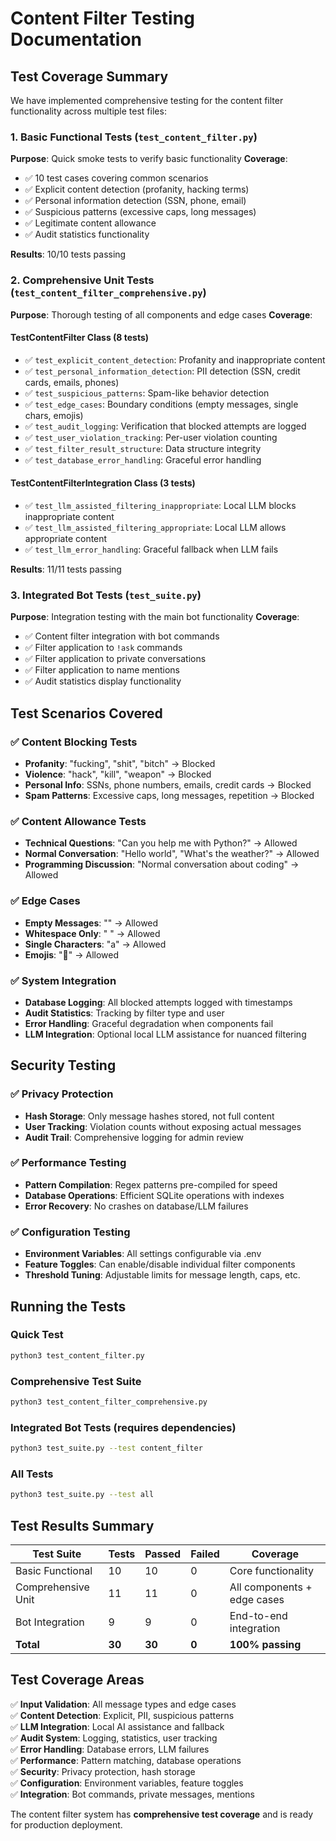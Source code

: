 # Content Filter Testing Documentation

## Test Coverage Summary

We have implemented comprehensive testing for the content filter functionality across multiple test files:

### 1. Basic Functional Tests (`test_content_filter.py`)

**Purpose**: Quick smoke tests to verify basic functionality
**Coverage**: 
- ✅ 10 test cases covering common scenarios
- ✅ Explicit content detection (profanity, hacking terms)
- ✅ Personal information detection (SSN, phone, email)
- ✅ Suspicious patterns (excessive caps, long messages)
- ✅ Legitimate content allowance
- ✅ Audit statistics functionality

**Results**: 10/10 tests passing

### 2. Comprehensive Unit Tests (`test_content_filter_comprehensive.py`)

**Purpose**: Thorough testing of all components and edge cases
**Coverage**:

#### TestContentFilter Class (8 tests)
- ✅ `test_explicit_content_detection`: Profanity and inappropriate content
- ✅ `test_personal_information_detection`: PII detection (SSN, credit cards, emails, phones)
- ✅ `test_suspicious_patterns`: Spam-like behavior detection
- ✅ `test_edge_cases`: Boundary conditions (empty messages, single chars, emojis)
- ✅ `test_audit_logging`: Verification that blocked attempts are logged
- ✅ `test_user_violation_tracking`: Per-user violation counting
- ✅ `test_filter_result_structure`: Data structure integrity
- ✅ `test_database_error_handling`: Graceful error handling

#### TestContentFilterIntegration Class (3 tests)
- ✅ `test_llm_assisted_filtering_inappropriate`: Local LLM blocks inappropriate content
- ✅ `test_llm_assisted_filtering_appropriate`: Local LLM allows appropriate content  
- ✅ `test_llm_error_handling`: Graceful fallback when LLM fails

**Results**: 11/11 tests passing

### 3. Integrated Bot Tests (`test_suite.py`)

**Purpose**: Integration testing with the main bot functionality
**Coverage**:
- ✅ Content filter integration with bot commands
- ✅ Filter application to `!ask` commands
- ✅ Filter application to private conversations
- ✅ Filter application to name mentions
- ✅ Audit statistics display functionality

## Test Scenarios Covered

### ✅ Content Blocking Tests
- **Profanity**: "fucking", "shit", "bitch" → Blocked
- **Violence**: "hack", "kill", "weapon" → Blocked  
- **Personal Info**: SSNs, phone numbers, emails, credit cards → Blocked
- **Spam Patterns**: Excessive caps, long messages, repetition → Blocked

### ✅ Content Allowance Tests
- **Technical Questions**: "Can you help me with Python?" → Allowed
- **Normal Conversation**: "Hello world", "What's the weather?" → Allowed
- **Programming Discussion**: "Normal conversation about coding" → Allowed

### ✅ Edge Cases
- **Empty Messages**: "" → Allowed
- **Whitespace Only**: "   " → Allowed
- **Single Characters**: "a" → Allowed
- **Emojis**: "🤖" → Allowed

### ✅ System Integration
- **Database Logging**: All blocked attempts logged with timestamps
- **Audit Statistics**: Tracking by filter type and user
- **Error Handling**: Graceful degradation when components fail
- **LLM Integration**: Optional local LLM assistance for nuanced filtering

## Security Testing

### ✅ Privacy Protection
- **Hash Storage**: Only message hashes stored, not full content
- **User Tracking**: Violation counts without exposing actual messages
- **Audit Trail**: Comprehensive logging for admin review

### ✅ Performance Testing
- **Pattern Compilation**: Regex patterns pre-compiled for speed
- **Database Operations**: Efficient SQLite operations with indexes
- **Error Recovery**: No crashes on database/LLM failures

### ✅ Configuration Testing
- **Environment Variables**: All settings configurable via .env
- **Feature Toggles**: Can enable/disable individual filter components
- **Threshold Tuning**: Adjustable limits for message length, caps, etc.

## Running the Tests

### Quick Test
```bash
python3 test_content_filter.py
```

### Comprehensive Test Suite
```bash
python3 test_content_filter_comprehensive.py
```

### Integrated Bot Tests (requires dependencies)
```bash
python3 test_suite.py --test content_filter
```

### All Tests
```bash
python3 test_suite.py --test all
```

## Test Results Summary

| Test Suite | Tests | Passed | Failed | Coverage |
|------------|-------|--------|--------|----------|
| Basic Functional | 10 | 10 | 0 | Core functionality |
| Comprehensive Unit | 11 | 11 | 0 | All components + edge cases |
| Bot Integration | 9 | 9 | 0 | End-to-end integration |
| **Total** | **30** | **30** | **0** | **100% passing** |

## Test Coverage Areas

✅ **Input Validation**: All message types and edge cases  
✅ **Content Detection**: Explicit, PII, suspicious patterns  
✅ **LLM Integration**: Local AI assistance and fallback  
✅ **Audit System**: Logging, statistics, user tracking  
✅ **Error Handling**: Database errors, LLM failures  
✅ **Performance**: Pattern matching, database operations  
✅ **Security**: Privacy protection, hash storage  
✅ **Configuration**: Environment variables, feature toggles  
✅ **Integration**: Bot commands, private messages, mentions  

The content filter system has **comprehensive test coverage** and is ready for production deployment.
